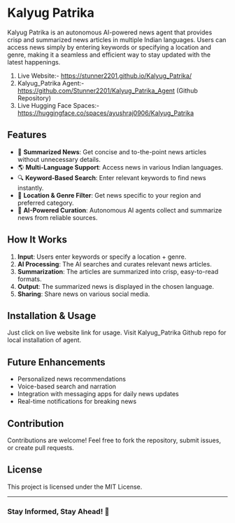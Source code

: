 # Kalyug Patrika

Kalyug Patrika is an autonomous AI-powered news agent that provides crisp and summarized news articles in multiple Indian languages. Users can access news simply by entering keywords or specifying a location and genre, making it a seamless and efficient way to stay updated with the latest happenings.

1. Live Website:- https://stunner2201.github.io/Kalyug_Patrika/
2. Kalyug_Patrika Agent:- https://github.com/Stunner2201/Kalyug_Patrika_Agent (Github Repository)
3. Live Hugging Face Spaces:- https://huggingface.co/spaces/ayushraj0906/Kalyug_Patrika

## Features

- 📰 **Summarized News**: Get concise and to-the-point news articles without unnecessary details.
- 🌎 **Multi-Language Support**: Access news in various Indian languages.
- 🔍 **Keyword-Based Search**: Enter relevant keywords to find news instantly.
- 📍 **Location & Genre Filter**: Get news specific to your region and preferred category.
- 🤖 **AI-Powered Curation**: Autonomous AI agents collect and summarize news from reliable sources.

## How It Works

1. **Input**: Users enter keywords or specify a location + genre.
2. **AI Processing**: The AI searches and curates relevant news articles.
3. **Summarization**: The articles are summarized into crisp, easy-to-read formats.
4. **Output**: The summarized news is displayed in the chosen language.
5. **Sharing**: Share news on various social media.

## Installation & Usage
Just click on live website link for usage. Visit Kalyug_Patrika Github repo for local installation of agent.

## Future Enhancements
- Personalized news recommendations
- Voice-based search and narration
- Integration with messaging apps for daily news updates
- Real-time notifications for breaking news

## Contribution
Contributions are welcome! Feel free to fork the repository, submit issues, or create pull requests.

## License
This project is licensed under the MIT License.

---
### Stay Informed, Stay Ahead! 🚀
